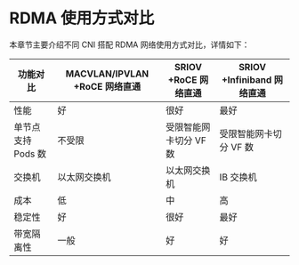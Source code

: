 # RDMA 使用方式对比
本章节主要介绍不同 CNI 搭配 RDMA 网络使用方式对比，详情如下：



| 功能对比           | MACVLAN/IPVLAN +RoCE 网络直通 | SRIOV +RoCE 网络直通   | SRIOV +Infiniband 网络直通 |
| ------------------ | ----------------------------- | ---------------------- | -------------------------- |
| 性能               | 好                            | 很好                   | 最好                       |
| 单节点支持 Pods 数 | 不受限                        | 受限智能网卡切分 VF 数 | 受限智能网卡切分 VF 数     |
| 交换机             | 以太网交换机                  | 以太网交换机           | IB 交换机                  |
| 成本               | 低                            | 中                     | 高                         |
| 稳定性             | 好                            | 很好                   | 最好                       |
| 带宽隔离性         | 一般                          | 好                     | 好                         |

